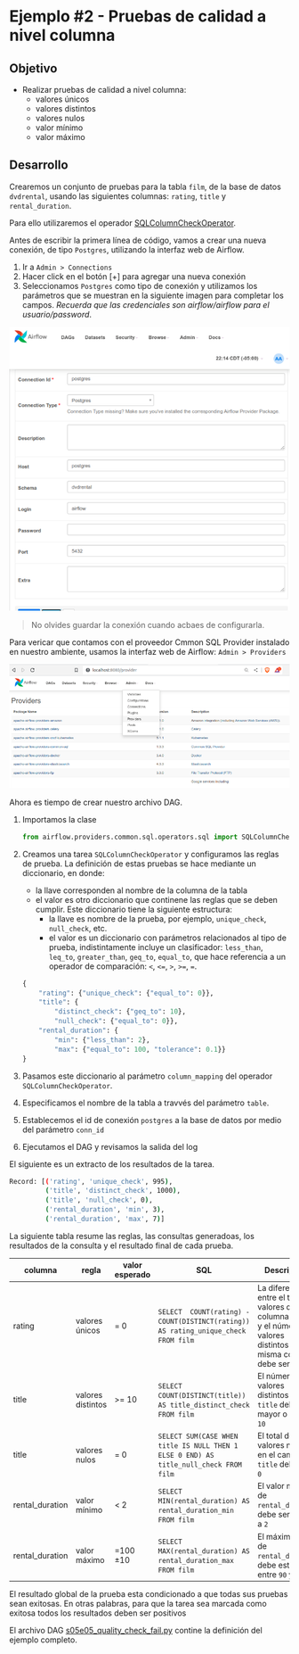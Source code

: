 # Ejemplo #2 - Pruebas de calidad a nivel columna

## Objetivo

- Realizar pruebas de calidad a nivel columna:
    - valores únicos
    - valores distintos
    - valores nulos
    - valor mínimo
    - valor máximo

## Desarrollo

Crearemos un conjunto de pruebas para la tabla `film`, de la base de datos `dvdrental`, usando las siguientes columnas: `rating`, `title` y `rental_duration`.

Para ello utilizaremos el operador [SQLColumnCheckOperator](https://pypi.org/project/apache-airflow-providers-common-sql/).

Antes de escribir la primera línea de código, vamos a crear una nueva conexión, de tipo `Postgres`, utilizando la interfaz web de Airflow.

1. Ir a `Admin > Connections`
2. Hacer click en el botón [+] para agregar una nueva conexión
3. Seleccionamos `Postgres` como tipo de conexión y utilizamos los parámetros que se muestran en la siguiente imagen para completar los campos. *Recuerda que las credenciales son airflow/airflow para el usuario/password*.

![image](/Sesion-05/Ejemplo-02/assets/img/postgres_connection.png)

> No olvides guardar la conexión cuando acbaes de configurarla.

Para vericar que contamos con el proveedor Cmmon SQL Provider instalado en nuestro ambiente, usamos la interfaz web de Airflow: `Admin > Providers`

![image](/Sesion-05/Ejemplo-02/assets/img/commonSQLprovider.png)

Ahora es tiempo de crear nuestro archivo DAG.

1. Importamos la clase

    ```python
    from airflow.providers.common.sql.operators.sql import SQLColumnCheckOperator
    ```

2. Creamos una tarea `SQLColumnCheckOperator` y configuramos las reglas de prueba. La definición de estas pruebas se hace mediante un diccionario, en donde:

    - la llave corresponden al nombre de la columna de la tabla
    - el valor es otro diccionario que continene las reglas que se deben cumplir. Este diccionario tiene la siguiente estructura:
        - la llave es nombre de la prueba, por ejemplo, `unique_check`, `null_check`, etc.
        - el valor es un diccionario con parámetros relacionados al tipo de prueba, indistintamente incluye un clasificador: `less_than`, `leq_to`, `greater_than`, `geq_to`, `equal_to`, que hace referencia a un operador de comparación: `<`, `<=`, `>`, `>=`, `=`.

    ```python
    {
        "rating": {"unique_check": {"equal_to": 0}},
        "title": {
            "distinct_check": {"geq_to": 10},
            "null_check": {"equal_to": 0}},
        "rental_duration": {
            "min": {"less_than": 2},
            "max": {"equal_to": 100, "tolerance": 0.1}}
    }
    ```
3. Pasamos este diccionario al parámetro `column_mapping` del operador `SQLColumnCheckOperator`.

4. Especificamos el nombre de la tabla a travvés del parámetro `table`.

5. Establecemos el id de conexión `postgres` a la base de datos por medio del parámetro `conn_id`

6. Ejecutamos el DAG y revisamos la salida del log

El siguiente es un extracto de los resultados de la tarea.
```bash
Record: [('rating', 'unique_check', 995),
         ('title', 'distinct_check', 1000),
         ('title', 'null_check', 0),
         ('rental_duration', 'min', 3),
         ('rental_duration', 'max', 7)]
```

La siguiente tabla resume las reglas, las consultas generadoas, los resultados de la consulta y el resultado final de cada prueba.

|columna| regla | valor esperado | SQL| Descripción | Resultado | Success|
|-|-|-|-|-|-|-|
 |rating|valores únicos| = 0 | `SELECT  COUNT(rating) - COUNT(DISTINCT(rating)) AS rating_unique_check FROM film` | La diferencia entre el total de valores de la columna `rating` y el número de valores distintos de la misma columna debe ser `0`| `995`| `False` |
|title|valores distintos| >= 10| `SELECT COUNT(DISTINCT(title)) AS title_distinct_check FROM film` | El número de valores distintos de `title` debe ser mayor o igual a `10`| `1000`| `True`|
|title|valores nulos | = 0 | `SELECT SUM(CASE WHEN title IS NULL THEN 1 ELSE 0 END) AS title_null_check FROM film `|El total de valores nulos en el campo `title` debe ser `0`|`0`|`True`|
|rental_duration| valor mínimo | < 2 | `SELECT MIN(rental_duration) AS rental_duration_min FROM film`|El valor mínimo de `rental_duration` debe ser menor a `2`| `3`|`False`|
|rental_duration| valor máximo | =100 ±10| `SELECT MAX(rental_duration) AS rental_duration_max FROM film` |El máximo valor de `rental_duration` debe estar entre `90` y `110`|`7`|`False`|

El resultado global de la prueba esta condicionado a que todas sus pruebas sean exitosas. En otras palabras, para que la tarea sea marcada como exitosa todos los resultados deben ser positivos

El archivo DAG
[s05e05_quality_check_fail.py](/Sesion-05/Ejemplo-02/assets/dags/s05e05_quality_check_fail.py) contine la definición del ejemplo completo.
